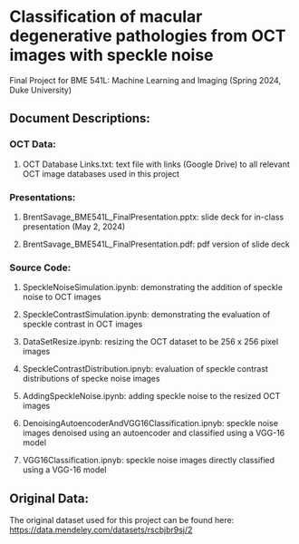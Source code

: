 # Classification of macular degenerative pathologies from OCT images with speckle noise 
Final Project for BME 541L: Machine Learning and Imaging (Spring 2024, Duke University)

## Document Descriptions:

### OCT Data:

1. OCT Database Links.txt: text file with links (Google Drive) to all relevant OCT image databases used in this project

### Presentations:

1. BrentSavage_BME541L_FinalPresentation.pptx: slide deck for in-class presentation (May 2, 2024)

2. BrentSavage_BME541L_FinalPresentation.pdf: pdf version of slide deck
 
### Source Code:
1. SpeckleNoiseSimulation.ipynb: demonstrating the addition of speckle noise to OCT images

2. SpeckleContrastSimulation.ipynb: demonstrating the evaluation of speckle contrast in OCT images

3. DataSetResize.ipynb: resizing the OCT dataset to be 256 x 256 pixel images

4. SpeckleContrastDistribution.ipnyb: evaluation of speckle contrast distributions of specke noise images

5. AddingSpeckleNoise.ipynb: adding speckle noise to the resized OCT images

6. DenoisingAutoencoderAndVGG16Classification.ipnyb: speckle noise images denoised using an autoencoder and classified using a VGG-16 model

7. VGG16Classification.ipnyb: speckle noise images directly classified using a VGG-16 model


## Original Data:

The original dataset used for this project can be found here: https://data.mendeley.com/datasets/rscbjbr9sj/2
